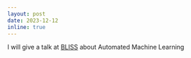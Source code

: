 ```yaml
---
layout: post
date: 2023-12-12
inline: true
---
```



I will give a talk at [BLISS](https://www.bliss.berlin/) about Automated Machine Learning
